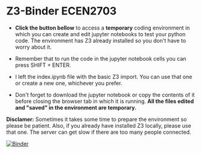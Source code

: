 # Z3-Binder ECEN2703

* **Click the button bellow** to access a **temporary** coding environment in which you can create and edit jupyter notebooks to test your python code. The environment has Z3 already installed so you don't have to worry about it. 

* Remember that to run the code in the jupyter notebook cells you can press SHIFT + ENTER. 

* I left the index.ipynb file with the basic Z3 import. You can use that one or create a new one, whichever you prefer.


* Don't forget to download the jupyter notebook or copy the contents of it before closing the browser tab in which it is running. **All the files edited and "saved" in the environment are temporary.**


**Disclamer:** Sometimes it takes some time to prepare the environment so please be patient. Also, if you already have installed Z3 locally, please use that one. The server can get slow if there are too many people connected.

[![Binder](https://mybinder.org/badge_logo.svg)](https://mybinder.org/v2/gh/deot95/Z3-Binder-ECEN2703/master)

